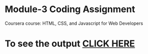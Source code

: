 

# Module-3 Coding Assignment

Coursera course: HTML, CSS, and Javascript for Web Developers

# To see the output [CLICK HERE](https://vsbrall143.github.io/coursera/assignment3)


